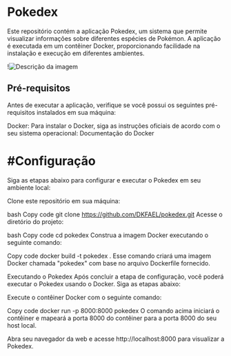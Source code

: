 # Pokedex
Este repositório contém a aplicação Pokedex, um sistema que permite visualizar informações sobre diferentes espécies de Pokémon. A aplicação é executada em um contêiner Docker, proporcionando facilidade na instalação e execução em diferentes ambientes.

!![Descrição da imagem](./assets/poke.png)

## Pré-requisitos
Antes de executar a aplicação, verifique se você possui os seguintes pré-requisitos instalados em sua máquina:

Docker: Para instalar o Docker, siga as instruções oficiais de acordo com o seu sistema operacional: Documentação do Docker
# #Configuração
Siga as etapas abaixo para configurar e executar o Pokedex em seu ambiente local:

Clone este repositório em sua máquina:

bash
Copy code
git clone https://github.com/DKFAEL/pokedex.git
Acesse o diretório do projeto:

bash
Copy code
cd pokedex
Construa a imagem Docker executando o seguinte comando:

Copy code
docker build -t pokedex .
Esse comando criará uma imagem Docker chamada "pokedex" com base no arquivo Dockerfile fornecido.

Executando o Pokedex
Após concluir a etapa de configuração, você poderá executar o Pokedex usando o Docker. Siga as etapas abaixo:

Execute o contêiner Docker com o seguinte comando:

Copy code
docker run -p 8000:8000 pokedex
O comando acima iniciará o contêiner e mapeará a porta 8000 do contêiner para a porta 8000 do seu host local.

Abra seu navegador da web e acesse http://localhost:8000 para visualizar a Pokedex.
